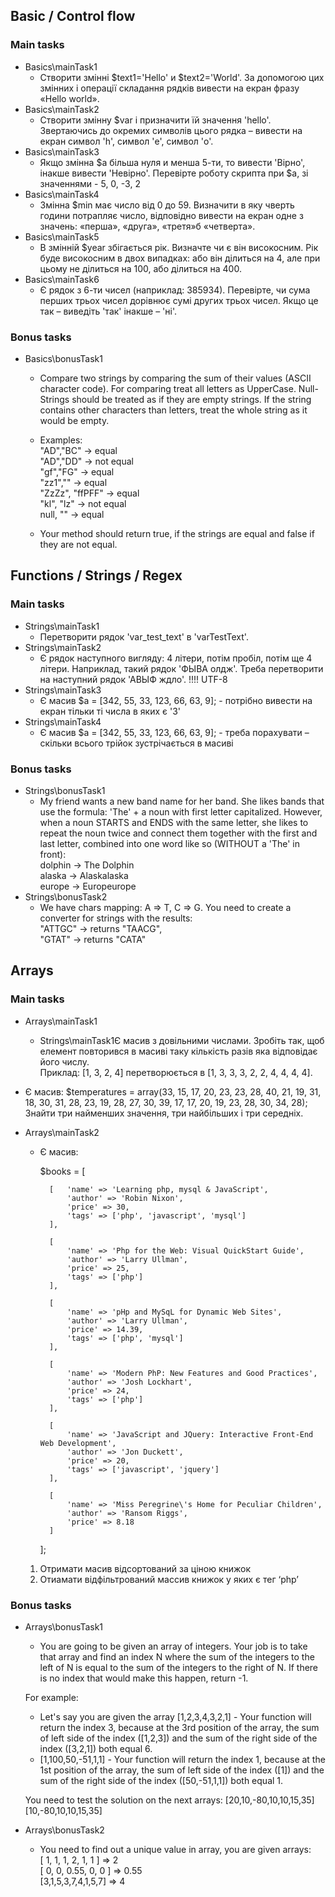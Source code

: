 ## Basic / Control flow
### Main tasks
* Basics\mainTask1  
  * Створити змінні $text1='Hello' и $text2='World'. 
За допомогою цих змінних і операції складання рядків вивести на екран фразу «Hello world».
* Basics\mainTask2  
  * Створити змінну $var і призначити їй значення 'hello'. 
Звертаючись до окремих символів цього рядка – вивести на екран символ 'h', символ 'e', символ 'o'.
* Basics\mainTask3  
  * Якщо змінна $a більша нуля и менша 5-ти, то вивести 'Вірно', інакше вивести 'Невірно'. 
Перевірте роботу скрипта при $a, зі значеннями - 5, 0, -3, 2
* Basics\mainTask4  
  * Змінна $min має число від 0 до 59. Визначити в яку чверть години потрапляє число, 
відповідно вивести на екран одне з значень: «перша», «друга», «третя»б «четверта».
* Basics\mainTask5  
  * В змінній $year збігається рік. Визначте чи є він високосним. 
Рік буде високосним в двох випадках: або він ділиться на 4, але при цьому не ділиться на 100, або ділиться на 400.
* Basics\mainTask6  
  * Є рядок з 6-ти чисел (наприклад: 385934). Перевірте, чи сума перших трьох чисел дорівнює сумі других трьох чисел. 
Якщо це так – виведіть 'так' інакше – 'ні'.
### Bonus tasks
* Basics\bonusTask1  
  * Compare two strings by comparing the sum of their values (ASCII character code). For comparing treat all letters as UpperCase.
Null-Strings should be treated as if they are empty strings. 
If the string contains other characters than letters, treat the whole string as it would be empty.

  * Examples:  
  "AD","BC" -> equal  
  "AD","DD" -> not equal  
  "gf","FG" -> equal  
  "zz1","" -> equal  
  "ZzZz", "ffPFF" -> equal  
  "kl", "lz" -> not equal  
  null, "" -> equal  

  * Your method should return true, if the strings are equal and false if they are not equal.

## Functions / Strings / Regex
### Main tasks
* Strings\mainTask1  
  * Перетворити рядок 'var_test_text' в 'varTestText'.
* Strings\mainTask2  
  * Є рядок наступного вигляду: 4 літери, потім пробіл, потім ще 4 літери. 
Наприклад, такий рядок 'ФЫВА олдж'. Треба перетворити на наступний рядок 'АВЫФ ждло'. !!!! UTF-8
* Strings\mainTask3  
  * Є масив $a = [342, 55, 33, 123, 66, 63, 9]; - потрібно вивести на екран тільки ті числа в яких є '3'
* Strings\mainTask4  
  * Є масив $a = [342, 55, 33, 123, 66, 63, 9]; - треба порахувати – скільки всього трійок зустрічається в масиві
### Bonus tasks
* Strings\bonusTask1  
  * My friend wants a new band name for her band. 
She likes bands that use the formula: 'The' + a noun with first letter capitalized. 
However, when a noun STARTS and ENDS with the same letter, she likes to repeat the noun twice and 
connect them together with the first and last letter, combined into one word like so (WITHOUT a 'The' in front):  
dolphin -> The Dolphin  
alaska -> Alaskalaska  
europe -> Europeurope  
* Strings\bonusTask2  
  * We have chars mapping: A => T, C => G. You need to create a converter for strings with the results:  
"ATTGC" -> returns "TAACG",   
"GTAT" -> returns "CATA"

## Arrays
### Main tasks
* Arrays\mainTask1  
  * Strings\mainTask1Є масив з довільними числами. Зробіть так, щоб елемент повторився в масиві таку кількість разів яка відповідає його числу.   
Приклад: [1, 3, 2, 4] перетворюється в [1, 3, 3, 3, 2, 2, 4, 4, 4, 4].
* Є масив: 
$temperatures = array(33, 15, 17, 20, 23, 23, 28, 40, 21, 19, 31, 18, 30, 31, 28, 23, 19, 28, 27, 30, 39, 17, 17, 20, 
19, 23, 28, 30, 34, 28); 
Знайти три найменших значення, три найбільших і три середніх.
* Arrays\mainTask2  
  * Є масив:  

      $books = [
      
          [   'name' => 'Learning php, mysql & JavaScript',
              'author' => 'Robin Nixon',
              'price' => 30,
              'tags' => ['php', 'javascript', 'mysql']
          ],

          [
              'name' => 'Php for the Web: Visual QuickStart Guide',
              'author' => 'Larry Ullman',
              'price' => 25,
              'tags' => ['php']
          ],

          [
              'name' => 'pHp and MySqL for Dynamic Web Sites',
              'author' => 'Larry Ullman',
              'price' => 14.39,
              'tags' => ['php', 'mysql']
          ],

          [
              'name' => 'Modern PhP: New Features and Good Practices',
              'author' => 'Josh Lockhart',
              'price' => 24,
              'tags' => ['php']
          ],

          [
              'name' => 'JavaScript and JQuery: Interactive Front-End Web Development',
              'author' => 'Jon Duckett',
              'price' => 20,
              'tags' => ['javascript', 'jquery']
          ],

          [
              'name' => 'Miss Peregrine\'s Home for Peculiar Children',
              'author' => 'Ransom Riggs',
              'price' => 8.18
          ]
      ];  
  
  1. Отримати масив відсортований за ціною книжок  
  2. Отиамати відфільтрований массив книжок у яких є тег ‘php’

### Bonus tasks
* Arrays\bonusTask1  
  * You are going to be given an array of integers. 
Your job is to take that array and find an index N where the sum of the integers to the left of N is equal to the sum of the integers to the right of N. If there is no index that would make this happen, return -1.
  
  For example:   
  * Let's say you are given the array [1,2,3,4,3,2,1] - 
Your function will return the index 3, because at the 3rd position of the array, the sum of left side of the index ([1,2,3]) 
and the sum of the right side of the index ([3,2,1]) both equal 6.   
  * [1,100,50,-51,1,1] - 
Your function will return the index 1, because at the 1st position of the array, 
the sum of left side of the index ([1]) and the sum of the right side of the index ([50,-51,1,1]) both equal 1.  
  
  You need to test the solution on the next arrays: [20,10,-80,10,10,15,35] [10,-80,10,10,15,35]

* Arrays\bonusTask2
  * You need to find out a unique value in array, you are given arrays:  
[ 1, 1, 1, 2, 1, 1 ] => 2  
[ 0, 0, 0.55, 0, 0 ] => 0.55  
[3,1,5,3,7,4,1,5,7] => 4



